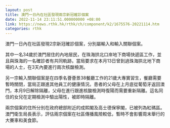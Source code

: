 ```yaml
---
layout: post
title: 澳門一日內在社區發現兩宗新冠確診個案
date: 2022-11-14 23:11:51.000000000 +08:00
link: https://news.rthk.hk/rthk/ch/component/k2/1675576-20221114.htm
categories: rthk
---
```


澳門一日內在社區發現2宗新冠確診個案，分別屬輸入和輸入關聯個案。

其中一名34歲於澳門居住的內地居民，在珠海拱北口岸地下商場快遞區工作，並且與珠海的一名確診者有共同軌跡。當局要求在本月13日曾到過珠海拱北地下商場的人士，在3天內要進行兩次核酸檢測。

另一宗輸入關聯個案是在四季名薈薈景38餐廳工作的21歲大專實習生，餐廳需要暫時關閉，當局正跟進其他員工的健康情況。患者的父母在上月底從葡萄牙返回澳門，本月9日解除隔離，父母在進行跟進核酸檢測時復陽而需要重新隔離。這名同住的女兒在定期檢測中驗出陽性，被即時隔離。

兩宗個案的住所分別在政府總部附近的成熙閣及高士德保寧閣，已被列為紅碼區。澳門衛生局長表示，評估兩宗個案在社區傳播風險較低，暫時不會影響周末舉行的大賽車和美食節。
